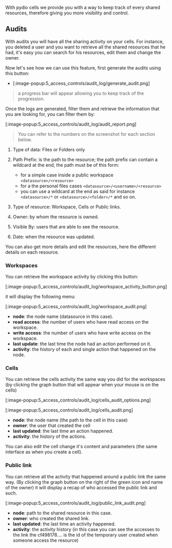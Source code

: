 With pydio cells we provide you with a way to keep track of every shared resources, therefore giving you more visibility and control.

## Audits

With audits you will have all the sharing activity on your cells.
For instance, you deleted a user and you want to retrieve all the shared resources that he had, it's easy you can search for his resources, edit them and change the owner.

Now let's see how we can use this feature,
first generate the audits using this button:

* [:image-popup:5_access_controls/audit_log/generate_audit.png]

> a progress bar will appear allowing you to keep track of the progression.

Once the logs are generated, filter them and retrieve the information that you are looking for, you can filter them by:

[:image-popup:5_access_controls/audit_log/audit_report.png]

> You can refer to the numbers on the screenshot for each section below.

1. Type of data: Files or Folders only

2. Path Prefix: is the path to the resource; the path prefix can contain a wildcard at the end, the path must be of this form:
   - for a simple case inside a public workspace `<datasource>/<resource>`
   - for a the personal files cases `<datasource>/<username>/<resource>`
   - you can use a wildcard at the end as said for instance `<datasource>/*` or `<datasource>/<folder>/*` and so on.

3. Type of resource: Workspace, Cells or Public links.

4. Owner: by whom the resource is owned.

5. Visible By: users that are able to see the resource.

6. Date: when the resource was updated.


You can also get more details and edit the resources, here the different details on each resource.

### Workspaces

You can retrieve the workspace activity by clicking this button:

[:image-popup:5_access_controls/audit_log/workspace_activity_button.png]

it will display the following menu:

[:image-popup:5_access_controls/audit_log/workspace_audit.png]

* **node**: the node name (datasource in this case).
* **read access**: the number of users who have read access on the workspace.
* **write access**: the number of users who have write access on the workspace.
* **last update**: the last time the node had an action performed on it.
* **activity**: the history of each and single action that happened on the node.

### Cells

You can retrieve the cells activity the same way you did for the workspaces (by clicking the graph button that will appear when your mouse is on the cells)

[:image-popup:5_access_controls/audit_log/cells_audit_options.png]

[:image-popup:5_access_controls/audit_log/cells_audit.png]

* **node**: the node name (the path to the cell in this case)
* **owner**: the user that created the cell
* **last updated**: the last time an action happened.
* **activity**: the history of the actions.

You can also edit the cell change it's content and parameters (the same interface as when you create a cell).

### Public link

You can retrieve all the activity that happened around a public link the same way.
(By clicking the graph button on the right of the green icon and name of the owner)
it will display a recap of who accessed the public link and such.

[:image-popup:5_access_controls/audit_log/public_link_audit.png]

* **node**: path to the shared resource in this case.
* **owner**: who created the shared link.
* **last updated**: the last time an activity happened.
* **activity**: the activity history (in this case you can see the accesses to the link the cf498178.... is the id of the temporary user created when someone access the resource)
